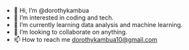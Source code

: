 - 👋 Hi, I’m @dorothykambua
- 👀 I’m interested in coding and tech.
- 🌱 I’m currently learning data analysis and machine learning.
- 💞️ I’m looking to collaborate on anything.
- 📫 How to reach me dorothykambua10@gmail.com

<!---
dorothykambua/dorothykambua is a ✨ special ✨ repository because its `README.md` (this file) appears on your GitHub profile.
You can click the Preview link to take a look at your changes.
--->
